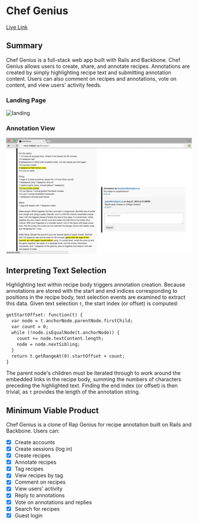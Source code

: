 # Chef Genius

[Live Link][live]

[live]: http://www.chefgeni.us

## Summary
Chef Genius is a full-stack web app built with Rails and Backbone. Chef Genius
allows users to create, share, and annotate recipes. Annotations are created by
simply highlighting recipe text and submitting annotation content. Users can
also comment on recipes and annotations, vote on content, and view users'
activity feeds.

### Landing Page
![landing]

### Annotation View
![annotation]

[landing]: ./docs/screenshots/landing.png
[annotation]: ./docs/screenshots/annotation_view.png

## Interpreting Text Selection
Highlighting text within recipe body triggers annotation creation. Because
annotations are stored with the start and end indices corresponding to positions
in the recipe body, text selection events are examined to extract this data.
Given text selection `t`, the start index (or offset) is computed:

```
getStartOffset: function(t) {
  var node = t.anchorNode.parentNode.firstChild;
  var count = 0;
  while (!node.isEqualNode(t.anchorNode)) {
    count += node.textContent.length;
    node = node.nextSibling;
  }
  return t.getRangeAt(0).startOffset + count;
}
```
The parent node's children must be iterated through to work around the embedded
links in the recipe body, summing the numbers of characters preceding the
highlighted text. Finding the end index (or offset) is then trivial, as `t`
provides the length of the annotation string.


## Minimum Viable Product
Chef Genius is a clone of Rap Genius for recipe annotation built on Rails and
Backbone. Users can:

- [x] Create accounts
- [x] Create sessions (log in)
- [x] Create recipes
- [x] Annotate recipes
- [x] Tag recipes
- [x] View recipes by tag
- [x] Comment on recipes
- [x] View users' activity
- [x] Reply to annotations
- [x] Vote on annotations and replies
- [x] Search for recipes
- [x] Guest login
